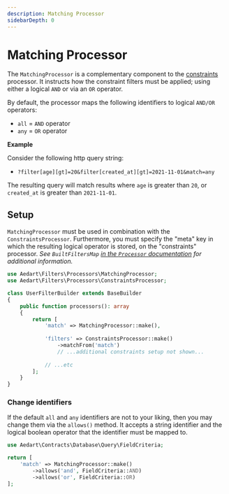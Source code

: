 ```yaml
---
description: Matching Processor
sidebarDepth: 0
---
```


# Matching Processor

The `MatchingProcessor` is a complementary component to the [constraints](./constraints.md) processor.
It instructs how the constraint filters must be applied; using either a logical `AND` or via an `OR` operator.

By default, the processor maps the following identifiers to logical `AND/OR` operators:

* `all` = `AND` operator
* `any` = `OR` operator

**Example**

Consider the following http query string:

* `?filter[age][gt]=20&filter[created_at][gt]=2021-11-01&match=any`

The resulting query will match results where `age` is greater than `20`, or `created_at` is greater than `2021-11-01`.

## Setup

`MatchingProcessor` must be used in combination with the `ConstraintsProcessor`.
Furthermore, you must specify the "meta" key in which the resulting logical operator is stored, on the "constraints" processor.
_See `BuiltFiltersMap` [in the `Processor` documentation](../processor.md#built-filters-map) for additional information._

```php
use Aedart\Filters\Processors\MatchingProcessor;
use Aedart\Filters\Processors\ConstraintsProcessor;

class UserFilterBuilder extends BaseBuilder
{
    public function processors(): array
    {
        return [
            'match' => MatchingProcessor::make(),
            
            'filters' => ConstraintsProcessor::make()
                ->matchFrom('match')
                // ...additional constraints setup not shown...
            
            // ...etc
        ];
    }
}
```

### Change identifiers

If the default `all` and `any` identifiers are not to your liking, then you may change them via the `allows()` method.
It accepts a string identifier and the logical boolean operator that the identifier must be mapped to.

```php
use Aedart\Contracts\Database\Query\FieldCriteria;

return [
    'match' => MatchingProcessor::make()
        ->allows('and', FieldCriteria::AND)
        ->allows('or', FieldCriteria::OR)
];
```
